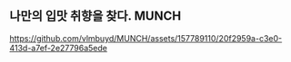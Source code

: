 ## 나만의 입맛 취향을 찾다. MUNCH
https://github.com/vlmbuyd/MUNCH/assets/157789110/20f2959a-c3e0-413d-a7ef-2e27796a5ede

